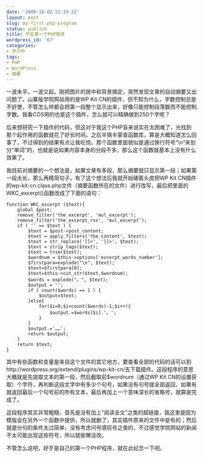 ```yaml
---
date: '2009-10-02 21:29:22'
layout: post
slug: my-first-php-program
status: publish
title: 平生第一个PHP程序
wordpress_id: '67'
categories:
- 学习中
tags:
- PHP
- WordPress
- 摘要
---
```


一波未平，一波又起。刚把图片的居中和背景搞定，突然发现文章的自动摘要又出问题了。山寨版学院网站用的是WP Kit CN的插件，但不知为什么，字数控制总是不好使，不管怎么样都会把第一段整个显示出来，好像只能控制段落数而不能控制字数。我看COS用的也是这个插件，怎么就可以精确做到250个字呢？

后来想研究一下插件的代码，但这对于我这个PHP盲来说实在太困难了，光找到那个起作用的函数就花了好长时间。之后半猜半蒙查函数库，算是大概知道怎么回事了，不过得到的结果有点让我吃惊。那个函数里面貌似是通过换行符号“\n”来划分“单词”的，也就是说如果内容本身的分段不多，那么这个函数就基本上没有什么效果了。

我目前对摘要的一个想法是，如果文章有多段，那么摘要就只显示第一段；如果第一段太长，那么再精简句子。有了这个想法后我就开始硬着头皮把WP Kit CN插件的wp-kit-cn.class.php文件（摘要函数所在的文件）进行改写，最后把里面的WKC_excerpt()函数改成了下面的语句：

    
    function WKC_excerpt ($text){
    	global $post;
    	remove_filter('the_excerpt', 'mul_excerpt');
    	remove_filter('the_excerpt_rss', 'mul_excerpt');
    	if ( '' == $text ) {
    		$text = $post->post_content;
    		$text = apply_filters('the_content', $text);
    		$text = str_replace(']]>', ']]>', $text);
    		$text = strip_tags($text);
    		$text = trim($text);
    		$wordnum = $this->options['excerpt_words_number'];
    		$firstpara=explode("\n", $text);
    		$text=$firstpara[0];
    		$text=$this->cut_str($text,$wordnum);
    		$words = explode("。", $text);
    		$output = '';
    		if ( count($words) == 1 ) {
    			$output=$text;
    		}else{
    			for($i=0;$i<count($words)-1;$i++){
    				$output.=$words[$i].'。';
    			}
    		}
    		$output.='……';
    		return $output;
    	}
    	return $text;
    }


其中有些函数和变量是来自这个文件的其它地方，要查看全部的代码的话可以到http://wordpress.org/extend/plugins/wp-kit-cn/去下载插件。这段程序的意思大概就是先提取文本的第一段，然后截取前$wordnum（通过WP Kit CN的设置获取）个字符，再判断这段文字中有多少个句号，如果没有句号就全部返回，如果有就返回最后一个句号前的所有文本，最后再加上一个意味深长的省略号，就算是完成了。

这段程序其实非常粗糙，首先是没有加上“阅读全文”之类的超链接，我这里是因为模版会在另外一个函数中提供，所以就删了，其实插件原来的文件中是有的；然后就是分句的条件太过简单，没有考虑问号感叹号之类的，不过感觉学院网站的新闻不太可能出现这些符号，所以就偷懒没改。

不管怎么说吧，好歹是自己的第一个PHP程序，就在此纪念一下吧。
